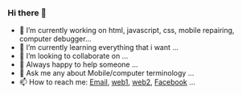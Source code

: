 ### Hi there 👋

- 🔭 I’m currently working on html, javascript, css, mobile repairing, computer debugger...
- 🌱 I’m currently learning everything that i want ...
- 👯 I’m looking to collaborate on ...
- 🤔 Always happy to help someone ...
- 💬 Ask me any about Mobile/computer terminology ...
- 📫 How to reach me: [Email](mailto:Fahadgujjar4994@gmail.com), [web1](https://fahad15090.github.io), [web2](https://gsmblog.github.io), [Facebook](https://facebook.com/fahadgujjar.15090) ...

